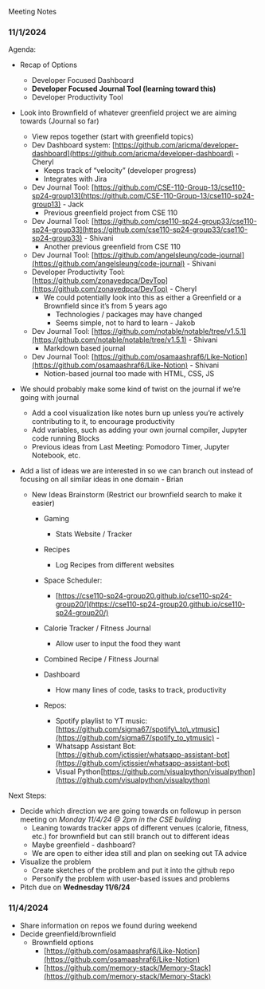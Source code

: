 Meeting Notes 

### 11/1/2024

Agenda:

* Recap of Options  
  * Developer Focused Dashboard  
  * **Developer Focused Journal Tool (learning toward this)**  
  * Developer Productivity Tool  
* Look into Brownfield of whatever greenfield project we are aiming towards (Journal so far)  
  * View repos together (start with greenfield topics)   
  * Dev Dashboard system: [https://github.com/aricma/developer-dashboard](https://github.com/aricma/developer-dashboard) \- Cheryl  
    * Keeps track of “velocity” (developer progress)  
    * Integrates with Jira  
  * Dev Journal Tool: [https://github.com/CSE-110-Group-13/cse110-sp24-group13](https://github.com/CSE-110-Group-13/cse110-sp24-group13) \- Jack  
    * Previous greenfield project from CSE 110  
  * Dev Journal Tool: [https://github.com/cse110-sp24-group33/cse110-sp24-group33](https://github.com/cse110-sp24-group33/cse110-sp24-group33) \- Shivani  
    * Another previous greenfield from CSE 110  
  * Dev Journal Tool: [https://github.com/angelsleung/code-journal](https://github.com/angelsleung/code-journal) \- Shivani  
  * Developer Productivity Tool: [https://github.com/zonayedpca/DevTop](https://github.com/zonayedpca/DevTop) \- Cheryl  
    * We could potentially look into this as either a Greenfield or a Brownfield since it’s from 5 years ago  
      * Technologies / packages may have changed  
      * Seems simple, not to hard to learn \- Jakob  
  * Dev Journal Tool: [https://github.com/notable/notable/tree/v1.5.1](https://github.com/notable/notable/tree/v1.5.1) \- Shivani  
    * Markdown based journal  
  * Dev Journal Tool: [https://github.com/osamaashraf6/Like-Notion](https://github.com/osamaashraf6/Like-Notion) \- Shivani  
    * Notion-based journal too made with HTML, CSS, JS

* We should probably make some kind of twist on the journal if we’re going with journal  
  * Add a cool visualization like notes burn up unless you’re actively contributing to it, to encourage productivity  
  * Add variables, such as adding your own journal compiler, Jupyter code running Blocks  
  * Previous ideas from Last Meeting: Pomodoro Timer, Jupyter Notebook, etc.  
* Add a list of ideas we are interested in so we can branch out instead of focusing on all similar ideas in one domain \- Brian  
  * New Ideas Brainstorm (Restrict our brownfield search to make it easier)  
    * Gaming   
      * Stats Website / Tracker  
    * Recipes  
      * Log Recipes from different websites

      

    * Space Scheduler:  
      * [https://cse110-sp24-group20.github.io/cse110-sp24-group20/](https://cse110-sp24-group20.github.io/cse110-sp24-group20/)  
    * Calorie Tracker / Fitness Journal  
      * Allow user to input the food they want  
    * Combined Recipe / Fitness Journal   
    * Dashboard  
      * How many lines of code, tasks to track, productivity  
    * Repos:  
      * Spotify playlist to YT music: [https://github.com/sigma67/spotify\_to\_ytmusic](https://github.com/sigma67/spotify_to_ytmusic) \-   
      * Whatsapp Assistant Bot: [https://github.com/jctissier/whatsapp-assistant-bot](https://github.com/jctissier/whatsapp-assistant-bot)  
      * Visual Python[https://github.com/visualpython/visualpython](https://github.com/visualpython/visualpython)

      

Next Steps:

* Decide which direction we are going towards on followup in person meeting on *Monday 11/4/24 @ 2pm in the CSE building*  
  * Leaning towards tracker apps of different venues (calorie, fitness, etc.) for brownfield but can still branch out to different ideas  
  * Maybe greenfield \-  dashboard?   
  * We are open to either idea still and plan on seeking out TA advice  
* Visualize the problem  
  * Create sketches of the problem and put it into the github repo  
  * Personify the problem with user-based issues and problems  
* Pitch due on **Wednesday 11/6/24** 


### 11/4/2024

- Share information on repos we found during weekend  
- Decide greenfield/brownfield  
  - Brownfield options  
    - [https://github.com/osamaashraf6/Like-Notion](https://github.com/osamaashraf6/Like-Notion)  
    - [https://github.com/memory-stack/Memory-Stack](https://github.com/memory-stack/Memory-Stack)